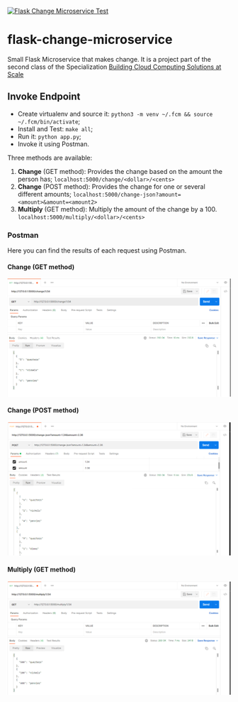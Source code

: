 [![Flask Change Microservice Test](https://github.com/louis-mouline/flask-change-microservice/actions/workflows/main.yml/badge.svg)](https://github.com/louis-mouline/flask-change-microservice/actions/workflows/main.yml)

# flask-change-microservice

Small Flask Microservice that makes change. It is a project part of the second class of the Specialization [Building Cloud Computing Solutions at Scale](https://www.coursera.org/specializations/building-cloud-computing-solutions-at-scale)

## Invoke Endpoint

* Create virtualenv and source it: `python3 -m venv ~/.fcm && source ~/.fcm/bin/activate`;
* Install and Test:  `make all`;
* Run it:  `python app.py`;
* Invoke it using Postman.

Three methods are available:
1. **Change** (GET method): Provides the change based on the amount the person has;
`localhost:5000/change/<dollar>/<cents>`
2. **Change** (POST method): Provides the change for one or several different amounts;
`localhost:5000/change-json?amount=<amount>&amount=<amount2>`
3. **Multiply** (GET method): Multiply the amount of the change by a 100.
`localhost:5000/multiply/<dollar>/<cents>`

### Postman

Here you can find the results of each request using Postman.

#### Change (GET method)

![change_get](./images/get_change_postman.PNG)

#### Change (POST method)

![change_post](./images/post_change_postman.PNG)

#### Multiply (GET method)

![multiply_get](./images/get_multiply_postman.PNG)





